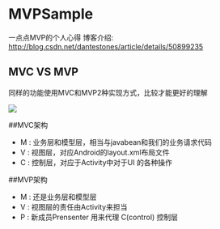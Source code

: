 # MVPSample
一点点MVP的个人心得
博客介绍: http://blog.csdn.net/dantestones/article/details/50899235

## MVC VS MVP
同样的功能使用MVC和MVP2种实现方式，比较才能更好的理解

![](http://img.blog.csdn.net/20160317163144720)


##MVC架构
- M : 业务层和模型层，相当与javabean和我们的业务请求代码
- V  : 视图层，对应Android的layout.xml布局文件
- C  : 控制层，对应于Activity中对于UI 的各种操作

##MVP架构
- M : 还是业务层和模型层
- V  : 视图层的责任由Activity来担当
- P : 新成员Prensenter 用来代理 C(control) 控制层

